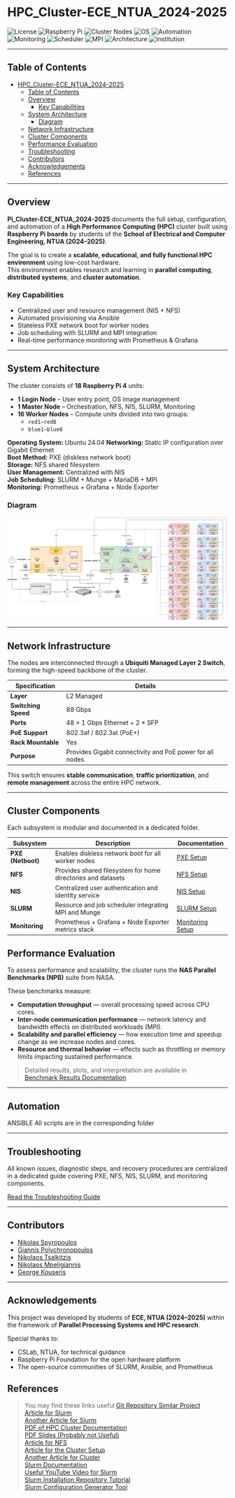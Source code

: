 # HPC_Cluster-ECE_NTUA_2024-2025  

![License](https://img.shields.io/badge/license-MIT-blue.svg)
![Raspberry Pi](https://img.shields.io/badge/hardware-Raspberry%20Pi%204-red.svg)
![Cluster Nodes](https://img.shields.io/badge/nodes-18-brightgreen.svg)
![OS](https://img.shields.io/badge/OS-Raspberry%20Pi%20OS%20Lite-ff69b4.svg)
![Automation](https://img.shields.io/badge/automation-Ansible-orange.svg)
![Monitoring](https://img.shields.io/badge/monitoring-Prometheus%20%26%20Grafana-yellow.svg)
![Scheduler](https://img.shields.io/badge/job%20scheduler-SLURM-blueviolet.svg)
![MPI](https://img.shields.io/badge/parallel-MPI-important.svg)
![Architecture](https://img.shields.io/badge/architecture-HPC%20Cluster-lightgrey.svg)
![Institution](https://img.shields.io/badge/NTUA-ECE-0057b8.svg)

---

## Table of Contents
- [HPC\_Cluster-ECE\_NTUA\_2024-2025](#hpc_cluster-ece_ntua_2024-2025)
  - [Table of Contents](#table-of-contents)
  - [Overview](#overview)
    - [Key Capabilities](#key-capabilities)
  - [System Architecture](#system-architecture)
    - [Diagram](#diagram)
  - [Network Infrastructure](#network-infrastructure)
  - [Cluster Components](#cluster-components)
  - [Performance Evaluation](#performance-evaluation)
  - [Troubleshooting](#troubleshooting)
  - [Contributors](#contributors)
  - [Acknowledgements](#acknowledgements)
  - [References](#references)

---
## Overview  
**Pi_Cluster-ECE_NTUA_2024-2025** documents the full setup, configuration, and automation of a **High Performance Computing (HPC)** cluster built using **Raspberry Pi boards** by students of the **School of Electrical and Computer Engineering, NTUA (2024–2025)**.

The goal is to create a **scalable, educational, and fully functional HPC environment** using low-cost hardware.  
This environment enables research and learning in **parallel computing**, **distributed systems**, and **cluster automation**.

### Key Capabilities
- Centralized user and resource management (NIS + NFS)
- Automated provisioning via Ansible
- Stateless PXE network boot for worker nodes
- Job scheduling with SLURM and MPI integration
- Real-time performance monitoring with Prometheus & Grafana

---

## System Architecture  

The cluster consists of **18 Raspberry Pi 4** units:
- **1 Login Node** – User entry point, OS image management  
- **1 Master Node** – Orchestration, NFS, NIS, SLURM, Monitoring  
- **16 Worker Nodes** – Compute units divided into two groups:
  - `red1–red8`
  - `blue1–blue8`

**Operating System:** Ubuntu 24.04 
**Networking:** Static IP configuration over Gigabit Ethernet  
**Boot Method:** PXE (diskless network boot)  
**Storage:** NFS shared filesystem  
**User Management:** Centralized with NIS  
**Job Scheduling:** SLURM + Munge + MariaDB + MPI  
**Monitoring:** Prometheus + Grafana + Node Exporter

### Diagram
![HPC Architecture](HPC_Deployment_Diagram.svg)

---

## Network Infrastructure  

The nodes are interconnected through a **Ubiquiti Managed Layer 2 Switch**, forming the high-speed backbone of the cluster.

| Specification | Details |
|----------------|----------|
| **Layer** | L2 Managed |
| **Switching Speed** | 88 Gbps |
| **Ports** | 48 × 1 Gbps Ethernet + 2 × SFP |
| **PoE Support** | 802.3af / 802.3at (PoE+) |
| **Rack Mountable** | Yes |
| **Purpose** | Provides Gigabit connectivity and PoE power for all nodes |

This switch ensures **stable communication**, **traffic prioritization**, and **remote management** across the entire HPC network.

---

## Cluster Components  

Each subsystem is modular and documented in a dedicated folder.

| Subsystem | Description | Documentation |
|------------|--------------|----------------|
| **PXE (Netboot)** | Enables diskless network boot for all worker nodes | [PXE Setup](./PXE/README.md) |
| **NFS** | Provides shared filesystem for home directories and datasets | [NFS Setup](./NFS/README.md) |
| **NIS** | Centralized user authentication and identity service | [NIS Setup](./NIS/README.md) |
| **SLURM** | Resource and job scheduler integrating MPI and Munge | [SLURM Setup](./SLURM/README.md) |
| **Monitoring** | Prometheus + Grafana + Node Exporter metrics stack | [Monitoring Setup](./Monitoring/README.md) |

## Performance Evaluation  

To assess performance and scalability, the cluster runs the **NAS Parallel Benchmarks (NPB)** suite from NASA.

These benchmarks measure:
- **Computation throughput** — overall processing speed across CPU cores.  
- **Inter-node communication performance** — network latency and bandwidth effects on distributed workloads (MPI).  
- **Scalability and parallel efficiency** — how execution time and speedup change as we increase nodes and cores.  
- **Resource and thermal behavior** — effects such as throttling or memory limits impacting sustained performance.

> Detailed results, plots, and interpretation are available in  
> [Benchmark Results Documentation](./benchmarks/README.md)

---

## Automation
ANSIBLE
All scripts are in the corresponding folder


---


## Troubleshooting  

All known issues, diagnostic steps, and recovery procedures are centralized in a dedicated guide covering PXE, NFS, NIS, SLURM, and monitoring components.  

[Read the Troubleshooting Guide](./Troubleshooting/README.md)

---

## Contributors
* [Nikolas Spyropoulos](https://github.com/nspyrop03)
* [Giannis Polychronopoulos](https://github.com/JohnnyPol)
* [Nikolaos Tsalkitzis](https://github.com/nikostsalkitzis)
* [Nikolaos Mpeligiannis](https://github.com/nikolaosss)
* [George Kouseris](https://en.wikipedia.org/wiki/I_Don%27t_Know)

---
## Acknowledgements  
This project was developed by students of **ECE, NTUA (2024–2025)** within the framework of **Parallel Processing Systems and HPC research**.  

Special thanks to:
- CSLab, NTUA, for technical guidance  
- Raspberry Pi Foundation for the open hardware platform  
- The open-source communities of SLURM, Ansible, and Prometheus  

## References
> You may find these links useful
[Git Repository Similar Project](https://github.com/projectRaspberry/wipi) <br>
[Article for Slurm](https://www.howtoraspberry.com/2022/03/how-to-build-an-hpc-high-performance-cluster-with-raspberry-pi-computers/) <br>
[Another Article for Slurm ](https://medium.com/@hghcomphys/building-slurm-hpc-cluster-with-raspberry-pis-step-by-step-guide-ae84a58692d5)<br>
[PDF of HPC Cluster Documentation](https://wr.informatik.uni-hamburg.de/_media/teaching/sommersemester_2021/ps-21_rasperry-pi-cluster.pdf) <br>
[PDF Slides (Probably not Useful)](https://archive.fosdem.org/2020/schedule/event/rpi_cluster/attachments/slides/3635/export/events/attachments/rpi_cluster/slides/3635/Introducing_HPC_with_a_Raspberry_Pi_Cluster.pdf) <br> 
[Article for NFS](https://www.howtoraspberry.com/2020/10/how-to-make-network-shared-storage-with-a-raspberry/) <br>
[Article for the Cluster Setup](https://jackyko1991.github.io/journal/Cluster-Setup-2.html) <br>
[Another Article for Cluster](https://glmdev.medium.com/building-a-raspberry-pi-cluster-784f0df9afbd) <br>
[Slurm Documentation](https://slurm.schedmd.com/documentation.html) <br>
[Useful YouTube Video for Slurm](https://www.youtube.com/watch?v=YZbRnrfECfo) <br>
[Slurm Installation Repository Tutorial](https://github.com/ReverseSage/Slurm-ubuntu-20.04.1) <br>
[Slurm Configuration Generator Tool](https://slurm.schedmd.com/configurator.html) <br>
